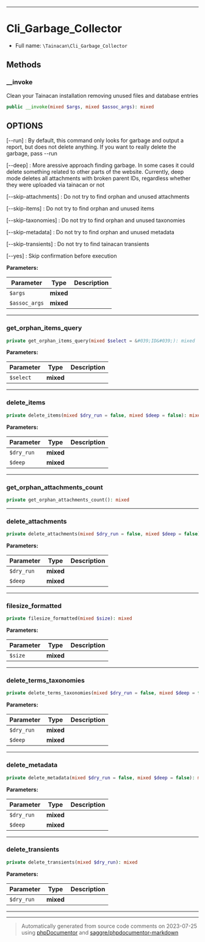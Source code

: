 ***

# Cli_Garbage_Collector





* Full name: `\Tainacan\Cli_Garbage_Collector`




## Methods


### __invoke

Clean your Tainacan installation removing unused files and database entries

```php
public __invoke(mixed $args, mixed $assoc_args): mixed
```

## OPTIONS

[--run]
: By default, this command only looks for garbage and output a report, but does not delete anything. If you want to really delete the garbage, pass --run

[--deep]
: More aressive approach finding garbage. In some cases it could delete something related to other parts of the website. Currently, deep mode deletes all attachments with broken parent IDs, regardless whether they were uploaded via tainacan or not

[--skip-attachments]
: Do not try to find orphan and unused attachments

[--skip-items]
: Do not try to find orphan and unused items

[--skip-taxonomies]
: Do not try to find orphan and unused taxonomies

[--skip-metadata]
: Do not try to find orphan and unused metadata

[--skip-transients]
: Do not try to find tainacan transients

[--yes]
: Skip confirmation before execution






**Parameters:**

| Parameter | Type | Description |
|-----------|------|-------------|
| `$args` | **mixed** |  |
| `$assoc_args` | **mixed** |  |




***

### get_orphan_items_query



```php
private get_orphan_items_query(mixed $select = &#039;ID&#039;): mixed
```








**Parameters:**

| Parameter | Type | Description |
|-----------|------|-------------|
| `$select` | **mixed** |  |




***

### delete_items



```php
private delete_items(mixed $dry_run = false, mixed $deep = false): mixed
```








**Parameters:**

| Parameter | Type | Description |
|-----------|------|-------------|
| `$dry_run` | **mixed** |  |
| `$deep` | **mixed** |  |




***

### get_orphan_attachments_count



```php
private get_orphan_attachments_count(): mixed
```











***

### delete_attachments



```php
private delete_attachments(mixed $dry_run = false, mixed $deep = false): mixed
```








**Parameters:**

| Parameter | Type | Description |
|-----------|------|-------------|
| `$dry_run` | **mixed** |  |
| `$deep` | **mixed** |  |




***

### filesize_formatted



```php
private filesize_formatted(mixed $size): mixed
```








**Parameters:**

| Parameter | Type | Description |
|-----------|------|-------------|
| `$size` | **mixed** |  |




***

### delete_terms_taxonomies



```php
private delete_terms_taxonomies(mixed $dry_run = false, mixed $deep = false): mixed
```








**Parameters:**

| Parameter | Type | Description |
|-----------|------|-------------|
| `$dry_run` | **mixed** |  |
| `$deep` | **mixed** |  |




***

### delete_metadata



```php
private delete_metadata(mixed $dry_run = false, mixed $deep = false): mixed
```








**Parameters:**

| Parameter | Type | Description |
|-----------|------|-------------|
| `$dry_run` | **mixed** |  |
| `$deep` | **mixed** |  |




***

### delete_transients



```php
private delete_transients(mixed $dry_run): mixed
```








**Parameters:**

| Parameter | Type | Description |
|-----------|------|-------------|
| `$dry_run` | **mixed** |  |




***


***
> Automatically generated from source code comments on 2023-07-25 using [phpDocumentor](http://www.phpdoc.org/) and [saggre/phpdocumentor-markdown](https://github.com/Saggre/phpDocumentor-markdown)
